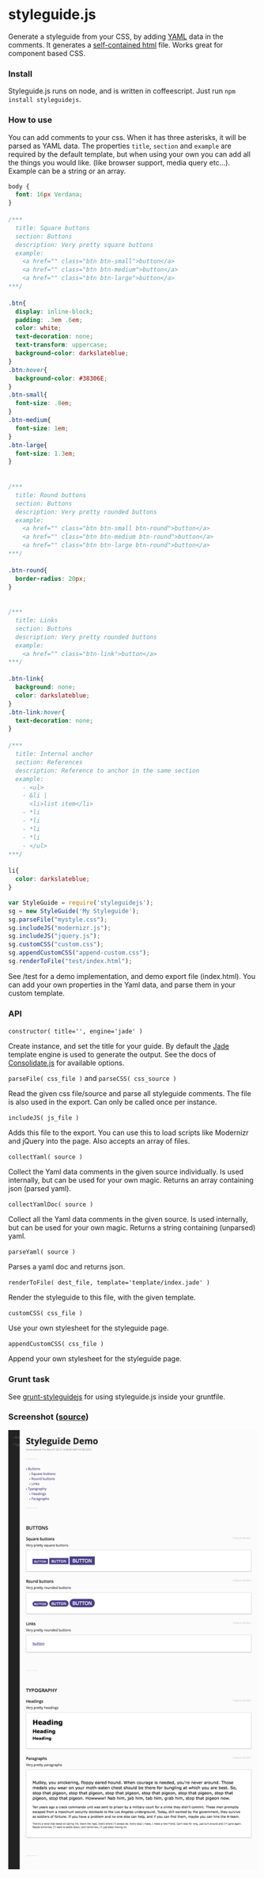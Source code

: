 styleguide.js
=============

Generate a styleguide from your CSS, by adding [YAML](http://en.wikipedia.org/wiki/YAML) data in the comments. 
It generates a [self-contained html](test/index.html) file. Works great for component based CSS.


### Install
Styleguide.js runs on node, and is written in coffeescript. Just run `npm install styleguidejs`.


### How to use
You can add comments to your css. When it has three asterisks, it will be parsed as YAML data.
The properties `title`, `section` and `example` are required by the default template, but when using your own you can add all the things you would like. (like browser support, media query etc...). Example can be a string or an array.

````css
body {
  font: 16px Verdana;
}

/***
  title: Square buttons
  section: Buttons
  description: Very pretty square buttons
  example:
    <a href="" class="btn btn-small">button</a>
    <a href="" class="btn btn-medium">button</a>
    <a href="" class="btn btn-large">button</a>
***/

.btn{
  display: inline-block;
  padding: .3em .6em;
  color: white;
  text-decoration: none;
  text-transform: uppercase;
  background-color: darkslateblue;
}
.btn:hover{
  background-color: #38306E;
}
.btn-small{
  font-size: .8em;
}
.btn-medium{
  font-size: 1em;
}
.btn-large{
  font-size: 1.3em;
}


/***
  title: Round buttons
  section: Buttons
  description: Very pretty rounded buttons
  example:
    <a href="" class="btn btn-small btn-round">button</a>
    <a href="" class="btn btn-medium btn-round">button</a>
    <a href="" class="btn btn-large btn-round">button</a>
***/

.btn-round{
  border-radius: 20px;
}


/***
  title: Links
  section: Buttons
  description: Very pretty rounded buttons
  example:
    <a href="" class="btn-link">button</a>
***/

.btn-link{
  background: none;
  color: darkslateblue;
}
.btn-link:hover{
  text-decoration: none;
}

/***
  title: Internal anchor
  section: References
  description: Reference to anchor in the same section
  example:
    - <ul>
    - &li | 
      <li>list item</li>
    - *li
    - *li
    - *li
    - *li
    - </ul>
***/

li{
  color: darkslateblue;
}
````


````js
var StyleGuide = require('styleguidejs');
sg = new StyleGuide('My Styleguide');
sg.parseFile("mystyle.css");
sg.includeJS("modernizr.js");
sg.includeJS("jquery.js");
sg.customCSS("custom.css");
sg.appendCustomCSS("append-custom.css");
sg.renderToFile("test/index.html");
````

See /test for a demo implementation, and demo export file (index.html). You can add your own properties in the Yaml data,
and parse them in your custom template.


### API
`constructor( title='', engine='jade' )`

Create instance, and set the title for your guide. By default the [Jade](http://jade-lang.com/) template engine is used to generate the output. 
See the docs of [Consolidate.js](https://github.com/visionmedia/consolidate.js) for available options.

`parseFile( css_file )` and `parseCSS( css_source )`

Read the given css file/source and parse all styleguide comments. The file is also used in the export.
Can only be called once per instance.

`includeJS( js_file )`

Adds this file to the export. You can use this to load scripts like Modernizr and jQuery into the page. Also accepts an array of files.

`collectYaml( source )`

Collect the Yaml data comments in the given source individually. Is used internally, but can be used for your own magic. Returns an array containing json (parsed yaml).

`collectYamlDoc( source )`

Collect all the Yaml data comments in the given source. Is used internally, but can be used for your own magic. Returns a string containing (unparsed) yaml.

`parseYaml( source )`

Parses a yaml doc and returns json.

`renderToFile( dest_file, template='template/index.jade' )`

Render the styleguide to this file, with the given template. 

`customCSS( css_file )`

Use your own stylesheet for the styleguide page.

`appendCustomCSS( css_file )`

Append your own stylesheet for the styleguide page.




### Grunt task
See [grunt-styleguidejs](https://github.com/EightMedia/grunt-styleguidejs) for using styleguide.js inside your gruntfile.


### Screenshot ([source](https://rawgithub.com/EightMedia/styleguide.js/master/test/expected/index.html))
![Screenshot](screenshot.png)
